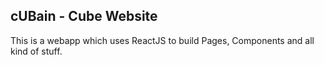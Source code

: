 ## cUBain - Cube Website

This is a webapp which uses ReactJS to build Pages, Components and all kind of stuff.